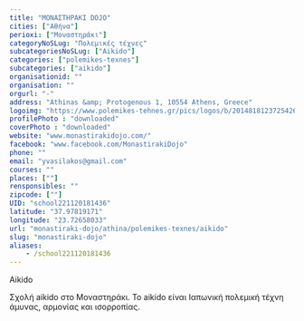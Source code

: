 ```yaml
---
title: "ΜΟΝΑΣΤΗΡΑΚΙ DOJO"
cities: ["Αθήνα"]
perioxi: ["Μοναστηράκι"]
categoryNoSLug: "Πολεμικές τέχνες"
subcategoriesNoSLug: ["Aikido"]
categories: ["polemikes-texnes"]
subcategories: ["aikido"]
organisationid: ""
organisation: ""
orgurl: "-"
address: "Athinas &amp; Protogenous 1, 10554 Athens, Greece"
logoimg: "https://www.polemikes-tehnes.gr/pics/logos/b/2014818123725426.jpg"
profilePhoto : "downloaded"
coverPhoto : "downloaded"
website: "www.monastirakidojo.com/"
facebook: "www.facebook.com/MonastirakiDojo"
phone: ""
email: "yvasilakos@gmail.com"
courses: ""
places: [""]
rensponsibles: ""
zipcode: [""]
UID: "school221120181436"
latitude: "37.97819171"
longitude: "23.72658033"
url: "monastiraki-dojo/athina/polemikes-texnes/aikido"
slug: "monastiraki-dojo"
aliases:
    - /school221120181436
---
```



Aikido

Σχολή aikido στο Μοναστηράκι. Το aikido είναι Ιαπωνική πολεμική τέχνη άμυνας, αρμονίας και ισορροπίας.